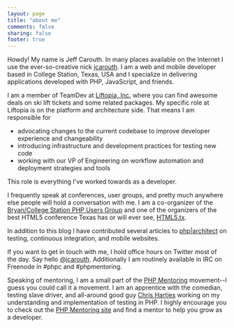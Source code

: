 ```yaml
---
layout: page
title: "about me"
comments: false 
sharing: false
footer: true
---
```

Howdy! My name is Jeff Carouth. In many places available on the Internet I use the ever-so-creative nick [jcarouth](https://twitter.com/jcarouth). I am a web and mobile developer based in College Station, Texas, USA and I specialize in delivering applications developed with PHP, JavaScript, and friends. 

I am a member of TeamDev at [Liftopia, Inc.](http://www.liftopia.com) where you can find awesome deals on ski lift tickets and some related packages. My specific role at Liftopia is on the platform and architecture side. That means I am responsible for 

- advocating changes to the current codebase to improve developer experience and changeability
- introducing infrastructure and development practices for testing new code
- working with our VP of Engineering on workflow automation and deployment strategies and tools

This role is everything I've worked towards as a developer.

I frequently speak at conferences, user groups, and pretty much anywhere else people will hold a conversation with me. I am a co-organizer of the [Bryan/College Station PHP Users Group](http://bcsphp.org) and one of the organizers of the best HTML5 conference Texas has or will ever see, [HTML5.tx](http://html5tx.com). 

In addition to this blog I have contributed several articles to [php|architect](http://www.phparch.com/magazine) on testing, continuous integration, and mobile websites.

If you want to get in touch with me, I hold office hours on Twitter most of the day. Say hello [@jcarouth](https://twitter.com/jcarouth). Additionally I am routinely available in IRC on Freenode in #phpc and #phpmentoring.

Speaking of mentoring, I am a small part of the [PHP Mentoring](http://phpmentoring.org/) movement--I guess you could call it a movement. I am an apprentice with the comedian, testing slave driver, and all-around good guy [Chris Hartjes](https://twitter.com/grmpyprogrammer) working on my understanding and implementation of testing in PHP. I highly encourage you to check out the [PHP Mentoring site](http://phpmentoring.org/) and find a mentor to help you grow as a developer.
